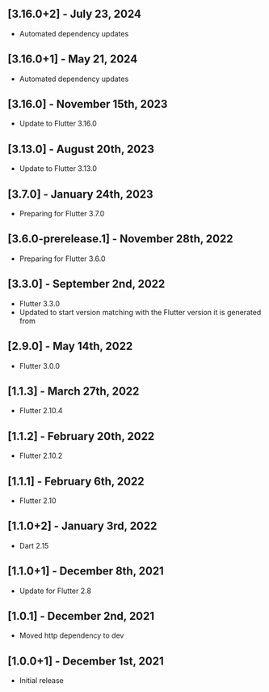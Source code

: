 ## [3.16.0+2] - July 23, 2024

* Automated dependency updates


## [3.16.0+1] - May 21, 2024

* Automated dependency updates


## [3.16.0] - November 15th, 2023

* Update to Flutter 3.16.0


## [3.13.0] - August 20th, 2023

* Update to Flutter 3.13.0


## [3.7.0] - January 24th, 2023

* Preparing for Flutter 3.7.0


## [3.6.0-prerelease.1] - November 28th, 2022

* Preparing for Flutter 3.6.0


## [3.3.0] - September 2nd, 2022

* Flutter 3.3.0
* Updated to start version matching with the Flutter version it is generated from


## [2.9.0] - May 14th, 2022

* Flutter 3.0.0


## [1.1.3] - March 27th, 2022

* Flutter 2.10.4


## [1.1.2] - February 20th, 2022

* Flutter 2.10.2


## [1.1.1] - February 6th, 2022

* Flutter 2.10


## [1.1.0+2] - January 3rd, 2022

* Dart 2.15


## [1.1.0+1] - December 8th, 2021

* Update for Flutter 2.8


## [1.0.1] - December 2nd, 2021

* Moved http dependency to dev


## [1.0.0+1] - December 1st, 2021

* Initial release